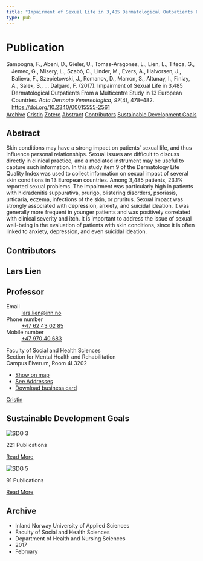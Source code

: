 ```yaml
---
title: "Impairment of Sexual Life in 3,485 Dermatological Outpatients From a Multicentre Study in 13 European Countries"
type: pub
---
```

<h1>Publication</h1>
<article id="csl-bib-container-2DZWDTL6" class="csl-bib-container">
  <div class="csl-bib-body" style="line-height: 1.35; padding-left: 1em; text-indent:-1em;">
  <div class="csl-entry">Sampogna, F., Abeni, D., Gieler, U., Tomas-Aragones, L., Lien, L., Titeca, G., Jemec, G., Misery, L., Szab&#xF3;, C., Linder, M., Evers, A., Halvorsen, J., Balieva, F., Szepietowski, J., Romanov, D., Marron, S., Altunay, I., Finlay, A., Salek, S., &#x2026; Dalgard, F. (2017). Impairment of Sexual Life in 3,485 Dermatological Outpatients From a Multicentre Study in 13 European Countries. <i>Acta Dermato Venereologica</i>, <i>97</i>(4), 478&#x2013;482. <a href="https://doi.org/10.2340/00015555-2561">https://doi.org/10.2340/00015555-2561</a></div>
</div>
  <div class="csl-bib-buttons">
    <a href="#taxonomy-article-2DZWDTL6" class="csl-bib-button">Archive</a>
    <a href="https://app.cristin.no/results/show.jsf?id=1446449" alt="Cristin URL" class="csl-bib-button">Cristin</a>
    <a href="http://zotero.org/groups/5022929/items/2DZWDTL6" alt="Zotero URL" class="csl-bib-button">Zotero</a>
    <a href="#abstract-article-2DZWDTL6" class="csl-bib-button">Abstract</a>
    <a href="#contributors-article-2DZWDTL6" class="csl-bib-button">Contributors</a>
    <a href="#sdg-article-2DZWDTL6" class="csl-bib-button">Sustainable Development Goals</a>
  </div>
  <div id="csl-bib-meta-container-2DZWDTL6"></div>
</article>
<div id="csl-bib-meta-2DZWDTL6" class="csl-bib-meta">
  <article id="abstract-article-2DZWDTL6" class="abstract-article">
    <h1>Abstract</h1>
    Skin conditions may have a strong impact on patients’ 
sexual life, and thus influence personal relationships. 
Sexual issues are difficult to discuss directly in clinical 
practice, and a mediated instrument may be useful 
to capture such information. In this study item 9 of 
the Dermatology Life Quality Index was used to collect 
information on sexual impact of several skin conditions 
in 13 European countries. Among 3,485 patients, 
23.1% reported sexual problems. The impairment was 
particularly high in patients with hidradenitis suppurativa, 
prurigo, blistering disorders, psoriasis, urticaria, 
eczema, infections of the skin, or pruritus. Sexual impact 
was strongly associated with depression, anxiety, 
and suicidal ideation. It was generally more frequent 
in younger patients and was positively correlated with 
clinical severity and itch. It is important to address the 
issue of sexual well-being in the evaluation of patients 
with skin conditions, since it is often linked to anxiety, 
depression, and even suicidal ideation.
  </article>
  <article id="contributors-article-2DZWDTL6" class="contributors-article">
    <h1>Contributors</h1>
    <div class="personas">
<div class="vrtx-hinn-person-card">
<div class="photo">
<i class="lar la-user-circle missing-person"></i>
</div>
<div class="info">
<hgroup><h1>Lars Lien</h1>
<h2>Professor</h2>
</hgroup><dl>
<dt>Email</dt>
<dd>
<a href="mailto:lars.lien@inn.no">lars.lien@inn.no</a>
</dd>
<dt>Phone number</dt>
<dd><a href="tel:+4762430285">
+47 62 43 02 85
</a></dd>
<dt>Mobile number</dt>
<dd><a href="tel:+4797040683">
+47 970 40 683
</a></dd>
</dl>
<p>
Faculty of Social and Health Sciences<br>
Section for Mental Health and Rehabilitation<br>
Campus Elverum,
Room 4L3202
</p>
<ul class="vrtx-hinn-links">
<li><a href="https://www.google.com/maps?q=60.88177,11.53669">Show on map</a></li>
<li><a href="https://www.inn.no/english/find-an-employee/lars-lien.html#vrtx-hinn-addresses">See Addresses</a></li>
<li><a href="https://www.inn.no/english/find-an-employee/lars-lien.html?vrtx=vcf">Download business card</a></li>
</ul>
</div>
</div>
<a href="https://app.cristin.no/persons/show.jsf?id=14287" alt="Cristin URL" class="personas-cristin">Cristin</a>
</div>
  </article>
  <article id="sdg-article-2DZWDTL6" class="sdg-article">
    <h1>Sustainable Development Goals</h1>
    <div class="sdg-container"><div id="sdg3" class="sdg">
<img src="{{< params subfolder >}}images/sdg/sdg03_en.png" class="image" alt="SDG 3">
<div class="sdg-overlay">
<p class="sdg-publication-count"><span>221</span> Publications</p>
<p><a href="https://sdgs.un.org/goals/goal3" class="sdg-read-more">Read More</a></p>
</div>
</div> <div id="sdg5" class="sdg">
<img src="{{< params subfolder >}}images/sdg/sdg05_en.png" class="image" alt="SDG 5">
<div class="sdg-overlay">
<p class="sdg-publication-count"><span>91</span> Publications</p>
<p><a href="https://sdgs.un.org/goals/goal5" class="sdg-read-more">Read More</a></p>
</div>
</div></div>
  </article>
  <article id="taxonomy-article-2DZWDTL6" class="taxonomy-article">
    <h1>Archive</h1>
    <ul>
      <li>Inland Norway University of Applied Sciences</li>
      <li>Faculty of Social and Health Sciences</li>
      <li>Department of Health and Nursing Sciences</li>
      <li>2017</li>
      <li>February</li>
    </ul>
  </article>
</div>
